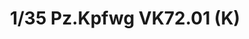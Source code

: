 ---
layout: product
title: "1/35 Pz.Kpfwg VK72.01 (K)"
price: "6700" 
desc: "Maketa"
img_path: "/assets/img/AH35A007.webp"
brand: "N/A"
available: false
special_offer: false
new: false
soon: false
cat: "010000"
subcat: "014900"
subsubcat: "0N/A"
sifra: "AH35A007"
popular: false
spec: false
---